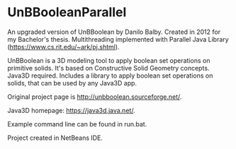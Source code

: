 # UnBBooleanParallel
An upgraded version of UnBBoolean by Danilo Balby. Created in 2012 for my Bachelor's thesis.
Multithreading implemented with Parallel Java Library (https://www.cs.rit.edu/~ark/pj.shtml).

UnBBoolean is a 3D modeling tool to apply boolean set operations on primitive solids. It's based on Constructive Solid Geometry concepts. Java3D required. Includes a library to apply boolean set operations on solids, that can be used by any Java3D app.

Original project page is http://unbboolean.sourceforge.net/.

Java3D homepage: https://java3d.java.net/.

Example command line can be found in run.bat.

Project created in NetBeans IDE.
